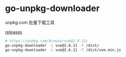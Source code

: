 # go-unpkg-downloader

unpkg.com 批量下载工具

[releases](https://github.com/TMaize/go-unpkg-downloader/releases)

```sh
# https://unpkg.com/browse/vue@2.6.11/
go-unpkg-downloader -i vue@2.6.11 -f /dist/
go-unpkg-downloader -i vue@2.6.11 -f /dist/vue.min.js
```
